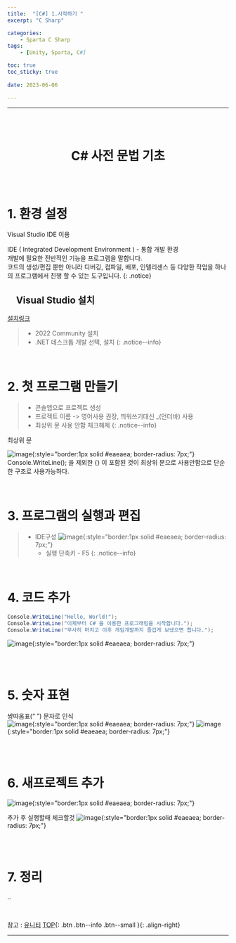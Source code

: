 ```yaml
---
title:  "[C#] 1.시작하기 "
excerpt: "C Sharp"

categories:
    - Sparta C Sharp
tags:
    - [Unity, Sparta, C#]

toc: true
toc_sticky: true
 
date: 2023-06-06

---
```

- - -
<BR><BR>

<center><H1> C# 사전 문법 기초</H1></center>

<BR><BR>


# 1. 환경 설정

Visual Studio IDE 이용

IDE ( Integrated Development Environment ) - 통합 개발 환경  
개발에 필요한 전반적인 기능을 프로그램을 말합니다.  
코드의 생성/편집 뿐만 아니라 디버깅, 컴파일, 배포, 인텔리센스 등 다양한 작업을 하나의 프로그램에서 진행 할 수 있는 도구입니다.
{: .notice}

## &nbsp;&nbsp;&nbsp; Visual Studio 설치

[설치링크]( https://visualstudio.microsoft.com/ko/downloads/)
>   -   2022 Community 설치
>   -   .NET 데스크톱 개발 선택, 설치
{: .notice--info}

<br>

# 2. 첫 프로그램 만들기

>   - 콘솔앱으로 프로젝트 생성
>   - 프로젝트 이름 -> 영어사용 권장, 띄워쓰기대신 _(언더바) 사용
>   - 최상위 문 사용 안함 체크해제
{: .notice--info}

최상위 문 

![image](https://github.com/levell1/levell1.github.io/assets/96651722/eab74800-0fe0-480b-84fb-9082353a5bfb){:style="border:1px solid #eaeaea; border-radius: 7px;"}  
Console.WriteLine(); 을 제외한 {} 이 포함된 것이 최상위 문으로 사용안함으로 단순한 구조로 사용가능하다.

<br>

# 3. 프로그램의 실행과 편집

> - IDE구성
![image](https://github.com/levell1/levell1.github.io/assets/96651722/1649dbc8-f785-40a3-b562-35c15a1ec162){:style="border:1px solid #eaeaea; border-radius: 7px;"}  
>   -   실행 단축키 - F5
{: .notice--info}

<br>

# 4. 코드 추가

<div class="notice--primary" markdown="1"> 

```c# 
Console.WriteLine("Hello, World!");
Console.WriteLine("이제부터 C# 을 이용한 프로그래밍을 시작합니다.");
Console.WriteLine("무사히 마치고 이후 게임개발까지 즐겁게 보냈으면 합니다.");
```

![image](https://github.com/levell1/levell1.github.io/assets/96651722/3c944f54-96d3-4754-9f4a-2c4de6accc1a){:style="border:1px solid #eaeaea; border-radius: 7px;"} 

</div>

<br><br>

# 5. 숫자 표현

쌍따옴표(“ ”) 문자로 인식  
![image](https://github.com/levell1/levell1.github.io/assets/96651722/b208bc23-b3de-4aa1-9200-e0489108be8b){:style="border:1px solid #eaeaea; border-radius: 7px;"} 
![image](https://github.com/levell1/levell1.github.io/assets/96651722/0628f88f-08dc-49f8-bc62-cffc2c5f968e){:style="border:1px solid #eaeaea; border-radius: 7px;"} 


<br><br>

# 6. 새프로젝트 추가

![image](https://github.com/levell1/levell1.github.io/assets/96651722/7ee28eae-a51b-43d9-a2ab-fd5de114d906){:style="border:1px solid #eaeaea; border-radius: 7px;"} 

추가 후 실행할때 체크할것
![image](https://github.com/levell1/levell1.github.io/assets/96651722/8392a063-6d45-4309-905f-68a090c77045){:style="border:1px solid #eaeaea; border-radius: 7px;"} 

<br><br>
 
# 7. 정리
..

<br>

참고 : [유니티](https://docs.unity3d.com/kr/)
[TOP](#){: .btn .btn--info .btn--small }{: .align-right}
<br>
- - -
